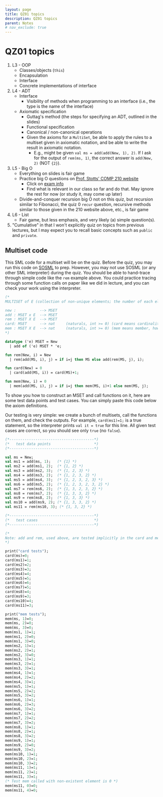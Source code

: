 ```yaml
---
layout: page
title: QZ01 topics
description: QZ01 topics
parent: Notes
# nav_exclude: true
---
```


# QZ01 topics

1. L3 - OOP
    - Classes/objects (`this`)
    - Encapsulation
    - Interface
    - Concrete implementations of interface
2. L4 - ADT
    - Interface
        - Visibility of methods when programming to an interface (i.e., the type is the name of the interface)
    - Axiomatic specification
        - Guttag's method (the steps for specifying an ADT, outlined in the slides)
        - Functional specification
        - Canonical / non-canonical operations
        - Given the axioms for a `MultiSet`, be able to apply the rules to a multiset given in axiomatic notation, and be able to write the result in axiomatic notation.
            - E.g., might be given `val ms = add(add(New, 1), 2)`. If I ask for the output of `rem(ms, 1)`, the correct answer is `add(New, 2)` (NOT `{2}`).
3. L5 - Big O
    - Everything on slides is fair game
    - Practice big O questions on [Prof. Stotts' COMP 210 website](https://www.cs.unc.edu/~stotts/COMP410-f20/)
        - Click on [exam info](https://www.cs.unc.edu/~stotts/COMP410-f20/examinfo.html)
        - Find what is relevant in our class so far and do that. May ignore the rest for now (or study it, may come up later)
    - Divide-and-conquer recursion big O not on this quiz, but recursion similar to Fibonacci, the quiz 0 `recur` question, recursive methods similar to those given in the 210 website above, etc., is fair game
4. L6 - List
   - Fair game, but less emphasis, and very likely (a) simple question(s).
5. "Cumulative" in that I won't explicitly quiz on topics from previous lectures, but I may expect you to recall basic concepts such as `public` and `private`.

## Multiset code

This SML code for a multiset will be on the quiz. Before the quiz, you may run this code on [SOSML](https://sosml.org/editor) to prep. However, you may not use SOSML (or any other SML interpreter) during the quiz. You should be able to hand-trace through simple code like the `rem` example above. You could practice tracing through some function calls on paper like we did in lecture, and you can check your work using the interpreter.

```sml
(*
MULTISET of E (collection of non-unique elements; the number of each element is tracked)

new :           --> MSET
add : MSET x E  --> MSET
rem : MSET X E  --> MSET
card: MSET      --> nat     (naturals, int >= 0) (card means cardinality)
mem : MSET X E  --> nat     (naturals, int >= 0) (mem means member, how many times is e in the mset?)
*)

datatype ('e) MSET = New
  | add of ('e) MSET * 'e;

fun rem(New, i) = New
  | rem(add(MS, i), j) = if i=j then MS else add(rem(MS, j), i);

fun card(New) = 0
  | card(add(MS, i)) = card(MS)+1;

fun mem(New, i) = 0
  | mem(add(MS, i), j) = if i=j then mem(MS, i)+1 else mem(MS, j);
```

To show you how to construct an MSET and call functions on it, here are some test data points and test cases. You can simply paste this code below the axiom definitions.

Our testing is very simple: we create a bunch of multisets, call the functions on them, and check the outputs. For example, `card(ms1)=1;` is a true statement, so the interpreter prints `val it = true` for this line. All given test cases are correct, so you should see only `true` (no `false`).

```sml
(*---------------------------------------*)
(*   test data points                    *)
(*---------------------------------------*)

val ms = New;
val ms1 = add(ms, 1);   (* {1} *)
val ms2 = add(ms1, 2);  (* {1, 2} *)
val ms3 = add(ms2, 3);  (* {1, 2, 3} *)
val ms4 = add(ms3, 2);  (* {1, 2, 3, 2} *)
val ms5 = add(ms4, 3);  (* {1, 2, 3, 2, 3} *)
val ms6 = add(ms5, 2);  (* {1, 2, 3, 2, 3, 2} *)
val ms7 = rem(ms6, 2);  (* {1, 3, 2, 3, 2} *)
val ms8 = rem(ms7, 2);  (* {1, 3, 3, 2} *)
val ms9 = rem(ms8, 2);  (* {1, 3, 3} *)
val ms10 = add(ms9, 2); (* {1, 3, 3, 2} *)
val ms11 = rem(ms10, 3); (* {1, 3, 2} *)

(*---------------------------------------*)
(*   test cases                          *)
(*---------------------------------------*)

(*
Note: add and rem, used above, are tested implicitly in the card and mem tests.
*)

print("card tests");
card(ms)=0;
card(ms1)=1;
card(ms2)=2;
card(ms3)=3;
card(ms4)=4;
card(ms5)=5;
card(ms6)=6;
card(ms7)=5;
card(ms8)=4;
card(ms9)=3;
card(ms10)=4;
card(ms11)=3;

print("mem tests");
mem(ms, 1)=0;
mem(ms, 2)=0;
mem(ms, 3)=0;
mem(ms1, 1)=1;
mem(ms1, 2)=0;
mem(ms1, 3)=0;
mem(ms2, 1)=1;
mem(ms2, 2)=1;
mem(ms2, 3)=0;
mem(ms3, 1)=1;
mem(ms3, 2)=1;
mem(ms3, 3)=1;
mem(ms4, 1)=1;
mem(ms4, 2)=2;
mem(ms4, 3)=1;
mem(ms5, 1)=1;
mem(ms5, 2)=2;
mem(ms5, 3)=2;
mem(ms6, 1)=1;
mem(ms6, 2)=3;
mem(ms6, 3)=2;
mem(ms7, 1)=1;
mem(ms7, 2)=2;
mem(ms7, 3)=2;
mem(ms8, 1)=1;
mem(ms8, 2)=1;
mem(ms8, 3)=2;
mem(ms9, 1)=1;
mem(ms9, 2)=0;
mem(ms9, 3)=2;
mem(ms10, 1)=1;
mem(ms10, 2)=1;
mem(ms10, 3)=2;
mem(ms11, 1)=1;
mem(ms11, 2)=1;
mem(ms11, 3)=1;
(* Test mem called with non-existent element is 0 *)
mem(ms11, 0)=0;
mem(ms11, 4)=0; 
```
